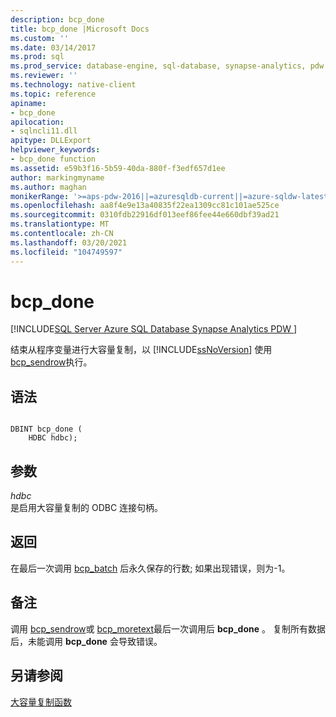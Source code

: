 ```yaml
---
description: bcp_done
title: bcp_done |Microsoft Docs
ms.custom: ''
ms.date: 03/14/2017
ms.prod: sql
ms.prod_service: database-engine, sql-database, synapse-analytics, pdw
ms.reviewer: ''
ms.technology: native-client
ms.topic: reference
apiname:
- bcp_done
apilocation:
- sqlncli11.dll
apitype: DLLExport
helpviewer_keywords:
- bcp_done function
ms.assetid: e59b3f16-5b59-40da-880f-f3edf657d1ee
author: markingmyname
ms.author: maghan
monikerRange: '>=aps-pdw-2016||=azuresqldb-current||=azure-sqldw-latest||>=sql-server-2016||>=sql-server-linux-2017||=azuresqldb-mi-current'
ms.openlocfilehash: aa8f4e9e13a40835f22ea1309cc81c101ae525ce
ms.sourcegitcommit: 0310fdb22916df013eef86fee44e660dbf39ad21
ms.translationtype: MT
ms.contentlocale: zh-CN
ms.lasthandoff: 03/20/2021
ms.locfileid: "104749597"
---
```

# <a name="bcp_done"></a>bcp_done
[!INCLUDE[SQL Server Azure SQL Database Synapse Analytics PDW ](../../includes/applies-to-version/sql-asdb-asdbmi-asa-pdw.md)]

  结束从程序变量进行大容量复制，以 [!INCLUDE[ssNoVersion](../../includes/ssnoversion-md.md)] 使用 [bcp_sendrow](../../relational-databases/native-client-odbc-extensions-bulk-copy-functions/bcp-sendrow.md)执行。  
  
## <a name="syntax"></a>语法  
  
```  
  
DBINT bcp_done (  
    HDBC hdbc);  
```  
  
## <a name="arguments"></a>参数  
 *hdbc*  
 是启用大容量复制的 ODBC 连接句柄。  
  
## <a name="returns"></a>返回  
 在最后一次调用 [bcp_batch](../../relational-databases/native-client-odbc-extensions-bulk-copy-functions/bcp-batch.md) 后永久保存的行数; 如果出现错误，则为-1。  
  
## <a name="remarks"></a>备注  
 调用 [bcp_sendrow](../../relational-databases/native-client-odbc-extensions-bulk-copy-functions/bcp-sendrow.md)或 [bcp_moretext](../../relational-databases/native-client-odbc-extensions-bulk-copy-functions/bcp-moretext.md)最后一次调用后 **bcp_done** 。 复制所有数据后，未能调用 **bcp_done** 会导致错误。  
  
## <a name="see-also"></a>另请参阅  
 [大容量复制函数](../../relational-databases/native-client-odbc-extensions-bulk-copy-functions/sql-server-driver-extensions-bulk-copy-functions.md)  
  
  
